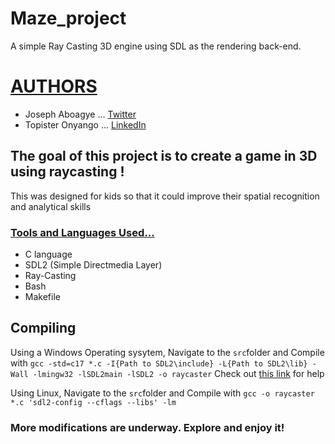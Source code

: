 # Maze_project
A simple Ray Casting 3D engine using SDL as the rendering back-end.


# <u>AUTHORS</u>
- Joseph Aboagye ... [Twitter](https://twitter.com/home?lang=en)
- Topister Onyango ... [LinkedIn](https://www.linkedin.com/in/topister-nandera-5930331a5/) 

## The goal of this project is to create a game in 3D using raycasting !
This was designed for kids so that it could improve their spatial recognition and analytical skills

### <u>Tools and Languages Used...</u>
- C language
- SDL2 (Simple Directmedia Layer)
- Ray-Casting
- Bash
- Makefile

## Compiling
Using a Windows Operating sysytem, Navigate to the `src`folder and Compile with 
`gcc -std=c17 *.c -I{Path to SDL2\include} -L{Path to SDL2\lib} -Wall -lmingw32 -lSDL2main -lSDL2 -o raycaster`
Check out [this link](https://www.matsson.com/prog/sdl2-mingw-w64-tutorial.php#:~:text=the%20gcc%20command.-,Step%202%3A%20Installing%20SDL2,library%20for%20Windows%20using%20MinGW.&text=After%20extracting%20the%20contents%20using,bit%20version%20of%20the%20library) for help

Using Linux, Navigate to the `src`folder and Compile with
`gcc -o raycaster *.c 'sdl2-config --cflags --libs' -lm`

### More modifications are underway. Explore and enjoy it!
